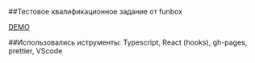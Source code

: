 ##Тестовое квалификационное задание от funbox

[DEMO](https://webbomj.github.io/funbox-test-work/)

##Использовались иструменты:
Typescript,
React (hooks),
gh-pages,
prettier,
VScode

